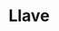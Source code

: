 ---
title: Llave
date: 
draft: false

# descripcion
description : Llave

materials: Plata 925

color: Plateado

dimensions: 1,3cm x 3cm

code: 02-14-0214

type: "Dijes"

categories: []

price: $4.620,00

price_eftvo: $3.930,00

# Images
# first image will be shown in the product page
images:
  # - image: "images/path_to_image"
  # La ubicacion de las imagenes es imagenes/Dijes/Dijes.Plata/02-14-0214-llave
  - image: "./images/dijes/plata/02-14-0214-llave.JPG"
---